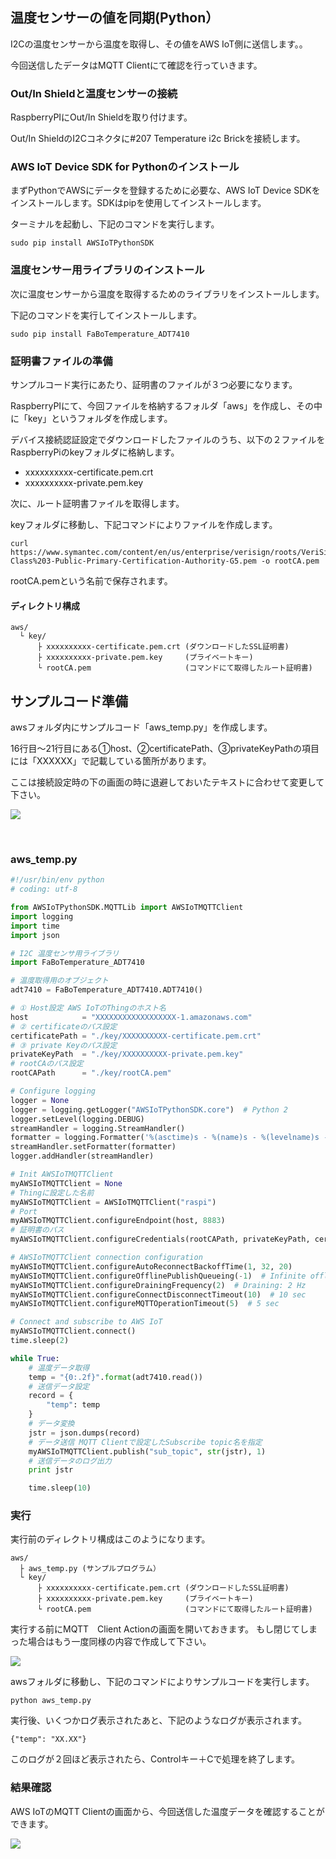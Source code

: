 
## 温度センサーの値を同期(Python）

I2Cの温度センサーから温度を取得し、その値をAWS IoT側に送信します。。

今回送信したデータはMQTT Clientにて確認を行っていきます。

### Out/In Shieldと温度センサーの接続
RaspberryPIにOut/In Shieldを取り付けます。

Out/In ShieldのI2Cコネクタに#207 Temperature i2c Brickを接続します。


### AWS IoT Device SDK for Pythonのインストール

まずPythonでAWSにデータを登録するために必要な、AWS IoT Device SDKをインストールします。SDKはpipを使用してインストールします。

ターミナルを起動し、下記のコマンドを実行します。

```
sudo pip install AWSIoTPythonSDK
```

### 温度センサー用ライブラリのインストール
次に温度センサーから温度を取得するためのライブラリをインストールします。

下記のコマンドを実行してインストールします。

```
sudo pip install FaBoTemperature_ADT7410
```


### 証明書ファイルの準備
サンプルコード実行にあたり、証明書のファイルが３つ必要になります。

RaspberryPIにて、今回ファイルを格納するフォルダ「aws」を作成し、その中に「key」というフォルダを作成します。

デバイス接続認証設定でダウンロードしたファイルのうち、以下の２ファイルをRaspberryPiのkeyフォルダに格納します。

* xxxxxxxxxx-certificate.pem.crt
* xxxxxxxxxx-private.pem.key


次に、ルート証明書ファイルを取得します。

keyフォルダに移動し、下記コマンドによりファイルを作成します。

```
curl https://www.symantec.com/content/en/us/enterprise/verisign/roots/VeriSign-Class%203-Public-Primary-Certification-Authority-G5.pem -o rootCA.pem
```

rootCA.pemという名前で保存されます。

#### ディレクトリ構成

```
aws/
  └ key/
      ├ xxxxxxxxxx-certificate.pem.crt (ダウンロードしたSSL証明書)
      ├ xxxxxxxxxx-private.pem.key     (プライベートキー)
      └ rootCA.pem                     (コマンドにて取得したルート証明書)
```



## サンプルコード準備
awsフォルダ内にサンプルコード「aws_temp.py」を作成します。

16行目〜21行目にある①host、②certificatePath、③privateKeyPathの項目には「XXXXXX」で記載している箇所があります。


ここは接続設定時の下の画面の時に退避しておいたテキストに合わせて変更して下さい。

![](img/publish/python/001.png)

<br>

### aws_temp.py

```python
#!/usr/bin/env python
# coding: utf-8

from AWSIoTPythonSDK.MQTTLib import AWSIoTMQTTClient
import logging
import time
import json

# I2C 温度センサ用ライブラリ
import FaBoTemperature_ADT7410

# 温度取得用のオブジェクト
adt7410 = FaBoTemperature_ADT7410.ADT7410()

# ① Host設定 AWS IoTのThingのホスト名
host            = "XXXXXXXXXXXXXXXXXX-1.amazonaws.com"
# ② certificateのパス設定
certificatePath = "./key/XXXXXXXXXX-certificate.pem.crt"
# ③ private Keyのパス設定
privateKeyPath  = "./key/XXXXXXXXXX-private.pem.key"
# rootCAのパス設定
rootCAPath      = "./key/rootCA.pem"

# Configure logging
logger = None
logger = logging.getLogger("AWSIoTPythonSDK.core")  # Python 2
logger.setLevel(logging.DEBUG)
streamHandler = logging.StreamHandler()
formatter = logging.Formatter('%(asctime)s - %(name)s - %(levelname)s - %(message)s')
streamHandler.setFormatter(formatter)
logger.addHandler(streamHandler)

# Init AWSIoTMQTTClient
myAWSIoTMQTTClient = None
# Thingに設定した名前
myAWSIoTMQTTClient = AWSIoTMQTTClient("raspi")
# Port
myAWSIoTMQTTClient.configureEndpoint(host, 8883)
# 証明書のパス
myAWSIoTMQTTClient.configureCredentials(rootCAPath, privateKeyPath, certificatePath)

# AWSIoTMQTTClient connection configuration
myAWSIoTMQTTClient.configureAutoReconnectBackoffTime(1, 32, 20)
myAWSIoTMQTTClient.configureOfflinePublishQueueing(-1)  # Infinite offline Publish queueing
myAWSIoTMQTTClient.configureDrainingFrequency(2)  # Draining: 2 Hz
myAWSIoTMQTTClient.configureConnectDisconnectTimeout(10)  # 10 sec
myAWSIoTMQTTClient.configureMQTTOperationTimeout(5)  # 5 sec

# Connect and subscribe to AWS IoT
myAWSIoTMQTTClient.connect()
time.sleep(2)

while True:
    # 温度データ取得
    temp = "{0:.2f}".format(adt7410.read())
    # 送信データ設定
    record = {
        "temp": temp
    }
    # データ変換
    jstr = json.dumps(record)
    # データ送信 MQTT Clientで設定したSubscribe topic名を指定
    myAWSIoTMQTTClient.publish("sub_topic", str(jstr), 1)
    # 送信データのログ出力
    print jstr

    time.sleep(10)

```

### 実行

実行前のディレクトリ構成はこのようになります。

```
aws/
  ├ aws_temp.py (サンプルプログラム）
  └ key/
      ├ xxxxxxxxxx-certificate.pem.crt (ダウンロードしたSSL証明書)
      ├ xxxxxxxxxx-private.pem.key     (プライベートキー)
      └ rootCA.pem                     (コマンドにて取得したルート証明書)
```

実行する前にMQTT　Client Actionの画面を開いておきます。
もし閉じてしまった場合はもう一度同様の内容で作成して下さい。

![](img/publish/python/publish002.png)


awsフォルダに移動し、下記のコマンドによりサンプルコードを実行します。

```
python aws_temp.py
```

実行後、いくつかログ表示されたあと、下記のようなログが表示されます。

```
{"temp": "XX.XX"}
```

このログが２回ほど表示されたら、Controlキー＋Cで処理を終了します。


### 結果確認

AWS IoTのMQTT Clientの画面から、今回送信した温度データを確認することができます。

![](img/publish/python/publish003.png)
